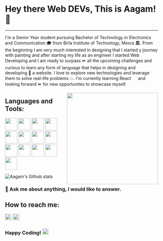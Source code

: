 # Hey there Web DEVs, This is Aagam!👋
<hr />

I'm a Senior Year student pursuing Bachelor of Technology in Electronics and Communication 🎓 from Birla Institute of Technology, Mesra 🏛. From the beginning I am very much interested in designing that I started y journey with painting and after starting my life as an engineer I started Web Developing and I am ready to surpass ⏩ all the upcoming challenges and curious to learn any form of language that helps in designing and developing 🔨 a website. I love to explore new technologies and leverage them to solve real-life problems 💥. I'm currently learning React <img height="15" src="https://cdn.worldvectorlogo.com/logos/react-1.svg"> and looking forward ⏩ for new opportunites to showcase myself.

<img align="right" height="300px" width="300px" src="https://images.unsplash.com/photo-1507238691740-187a5b1d37b8?ixlib=rb-1.2.1&auto=format&fit=crop&w=393&q=80">

## Languages and Tools:

<code><img height="40" src="https://cdn.worldvectorlogo.com/logos/react-1.svg"></code>
<code><img height="40" src="https://cdn.worldvectorlogo.com/logos/next-js.svg"></code>
<code><img height="40" src="https://cdn.worldvectorlogo.com/logos/tailwindcss.svg"></code>
<code><img height="40" src="https://cdn.worldvectorlogo.com/logos/logo-javascript.svg"></code>
<code><img height="40" src="https://cdn.worldvectorlogo.com/logos/nodejs.svg"></code>
<code><img height="40" src="https://cdn.worldvectorlogo.com/logos/html5-2.svg"></code>
<code><img height="40" src="https://cdn.worldvectorlogo.com/logos/css3.svg"></code>
<code><img height="40" src="https://cdn.worldvectorlogo.com/logos/firebase-1.svg"></code>
<code><img height="40" src="https://cdn.worldvectorlogo.com/logos/visual-studio-code-1.svg"></code>
<code><img height="40" src="https://cdn.svgporn.com/logos/c.svg"></code>
<code><img height="40" src="https://cdn.svgporn.com/logos/python.svg"></code>
<code><img height="40" src="https://upload.wikimedia.org/wikipedia/commons/thumb/2/21/Matlab_Logo.png/667px-Matlab_Logo.png"></code>
<code><img height="40" src="https://cdn.worldvectorlogo.com/logos/office-1.svg"></code>

![Aagam's Github stats](https://github-readme-stats.vercel.app/api?username=Aagam-Jain-113&show_icons=true&hide_border=true)

### 💬  Ask me about anything, I would like to answer.

## How to reach me:

<a href="mailto:aagamjain113@gmail.com"><img alt="Aagam's Gmail" width="22px" src="https://cdn.worldvectorlogo.com/logos/gmail-icon.svg" /></a> 
<a href="https://www.linkedin.com/in/aagam-jain-b5760619a/"><img alt="Aagam's Linkdein" width="22px" src="https://cdn.worldvectorlogo.com/logos/linkedin-icon.svg" /></a>

### Happy Coding! <img height="20" src="https://cdn.worldvectorlogo.com/logos/smile-2.svg">
